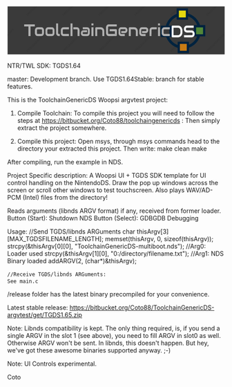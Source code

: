 ![ToolchainGenericDS](img/TGDS-Logo.png)

NTR/TWL SDK: TGDS1.64

master: Development branch. Use TGDS1.64Stable: branch for stable features.

This is the ToolchainGenericDS Woopsi argvtest project:

1.	Compile Toolchain:
To compile this project you will need to follow the steps at https://bitbucket.org/Coto88/toolchaingenericds :
Then simply extract the project somewhere.

2.	Compile this project: 
Open msys, through msys commands head to the directory your extracted this project.
Then write:
make clean <enter>
make <enter>

After compiling, run the example in NDS. 

Project Specific description:
A Woopsi UI + TGDS SDK template for UI control handling on the NintendoDS. 
Draw the pop up windows across the screen or scroll other windows to test touchscreen. 
Also plays WAV/AD-PCM (Intel) files from the directory!

Reads arguments (libnds ARGV format) if any, received from former loader. 
Button (Start): Shutdown NDS
Button (Select): GDBGDB Debugging

Usage:
	//Send TGDS/libnds ARGuments 
	char thisArgv[3][MAX_TGDSFILENAME_LENGTH];
	memset(thisArgv, 0, sizeof(thisArgv));
	strcpy(&thisArgv[0][0], "ToolchainGenericDS-multiboot.nds");				//Arg0:	Loader used
	strcpy(&thisArgv[1][0], "0:/directory/filename.txt");						//Arg1: NDS Binary loaded
	addARGV(2, (char*)&thisArgv);
	
	//Receive TGDS/libnds ARGuments:
	See main.c

/release folder has the latest binary precompiled for your convenience.

Latest stable release:
https://bitbucket.org/Coto88/ToolchainGenericDS-argvtest/get/TGDS1.65.zip

Note:
Libnds compatibility is kept. The only thing required, is, if you send a single ARGV in the slot 1 (see above), you need to fill ARGV in slot0 as well. Otherwise ARGV won't be sent.
In libnds, this doesn't happen. But hey, we've got these awesome binaries supported anyway. ;-)


Note: UI Controls experimental.

Coto